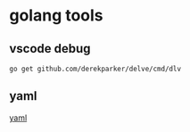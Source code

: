 # golang tools

## vscode debug

```
go get github.com/derekparker/delve/cmd/dlv
```

## yaml

[yaml](https://github.com/go-yaml/yaml)